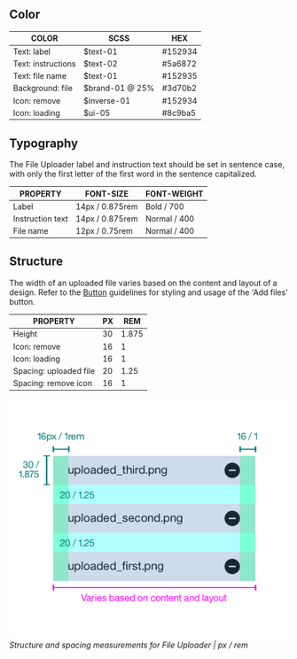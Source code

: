 ## Color
| COLOR              | SCSS            | HEX     |
|--------------------|-----------------|---------|
| Text: label        | $text-01        | #152934 |
| Text: instructions | $text-02        | #5a6872 |
| Text: file name    | $text-01        | #152935 |
| Background: file   | $brand-01 @ 25% | #3d70b2 |
| Icon: remove       | $inverse-01     | #152934 |
| Icon: loading      | $ui-05          | #8c9ba5 |


## Typography
The File Uploader label and instruction text should be set in sentence case, with only the first letter of the first word in the sentence capitalized. 

| PROPERTY         | FONT-SIZE      | FONT-WEIGHT  |
|------------------|-----------------|--------------|
| Label            | 14px / 0.875rem | Bold / 700   |
| Instruction text | 14px / 0.875rem | Normal / 400 |
| File name        | 12px / 0.75rem  | Normal / 400 |


## Structure
The width of an uploaded file varies based on the content and layout of a design. Refer to the [Button]() guidelines for styling and usage of the 'Add files' button.

| PROPERTY               | PX | REM   |
|------------------------|----|-------|
| Height                 | 30 | 1.875 |
| Icon: remove           | 16 | 1     |
| Icon: loading          | 16 | 1     |
| Spacing: uploaded file | 20 | 1.25  |
| Spacing: remove icon   | 16 | 1     |

![Structure and spacing measurements for File Uploader](images/file-uploader-style-1.png)
_Structure and spacing measurements for File Uploader | px / rem_

